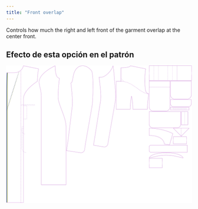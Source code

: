 ```yaml
---
title: "Front overlap"
---
```


Controls how much the right and left front of the garment overlap at the center front.

## Efecto de esta opción en el patrón

![This image shows the effect of this option by superimposing several variants that have a different value for this option](carlita_frontoverlap_sample.svg "Effect of this option on the pattern")
